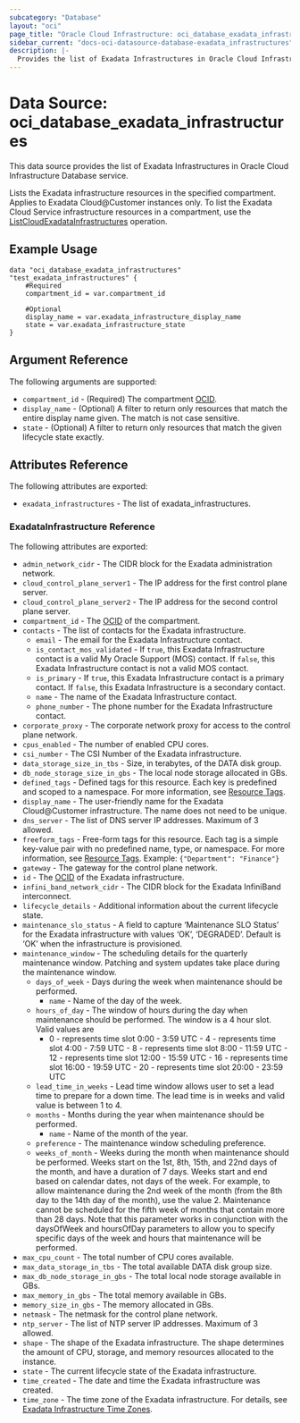 ```yaml
---
subcategory: "Database"
layout: "oci"
page_title: "Oracle Cloud Infrastructure: oci_database_exadata_infrastructures"
sidebar_current: "docs-oci-datasource-database-exadata_infrastructures"
description: |-
  Provides the list of Exadata Infrastructures in Oracle Cloud Infrastructure Database service
---
```


# Data Source: oci_database_exadata_infrastructures
This data source provides the list of Exadata Infrastructures in Oracle Cloud Infrastructure Database service.

Lists the Exadata infrastructure resources in the specified compartment. Applies to Exadata Cloud@Customer instances only.
To list the Exadata Cloud Service infrastructure resources in a compartment, use the  [ListCloudExadataInfrastructures](https://docs.cloud.oracle.com/iaas/api/#/en/database/latest/CloudExadataInfrastructure/ListCloudExadataInfrastructures) operation.


## Example Usage

```hcl
data "oci_database_exadata_infrastructures" "test_exadata_infrastructures" {
	#Required
	compartment_id = var.compartment_id

	#Optional
	display_name = var.exadata_infrastructure_display_name
	state = var.exadata_infrastructure_state
}
```

## Argument Reference

The following arguments are supported:

* `compartment_id` - (Required) The compartment [OCID](https://docs.cloud.oracle.com/iaas/Content/General/Concepts/identifiers.htm).
* `display_name` - (Optional) A filter to return only resources that match the entire display name given. The match is not case sensitive.
* `state` - (Optional) A filter to return only resources that match the given lifecycle state exactly.


## Attributes Reference

The following attributes are exported:

* `exadata_infrastructures` - The list of exadata_infrastructures.

### ExadataInfrastructure Reference

The following attributes are exported:

* `admin_network_cidr` - The CIDR block for the Exadata administration network.
* `cloud_control_plane_server1` - The IP address for the first control plane server.
* `cloud_control_plane_server2` - The IP address for the second control plane server.
* `compartment_id` - The [OCID](https://docs.cloud.oracle.com/iaas/Content/General/Concepts/identifiers.htm) of the compartment.
* `contacts` - The list of contacts for the Exadata infrastructure.
	* `email` - The email for the Exadata Infrastructure contact.
	* `is_contact_mos_validated` - If `true`, this Exadata Infrastructure contact is a valid My Oracle Support (MOS) contact. If `false`, this Exadata Infrastructure contact is not a valid MOS contact.
	* `is_primary` - If `true`, this Exadata Infrastructure contact is a primary contact. If `false`, this Exadata Infrastructure is a secondary contact.
	* `name` - The name of the Exadata Infrastructure contact.
	* `phone_number` - The phone number for the Exadata Infrastructure contact.
* `corporate_proxy` - The corporate network proxy for access to the control plane network.
* `cpus_enabled` - The number of enabled CPU cores.
* `csi_number` - The CSI Number of the Exadata infrastructure.
* `data_storage_size_in_tbs` - Size, in terabytes, of the DATA disk group. 
* `db_node_storage_size_in_gbs` - The local node storage allocated in GBs.
* `defined_tags` - Defined tags for this resource. Each key is predefined and scoped to a namespace. For more information, see [Resource Tags](https://docs.cloud.oracle.com/iaas/Content/General/Concepts/resourcetags.htm). 
* `display_name` - The user-friendly name for the Exadata Cloud@Customer infrastructure. The name does not need to be unique.
* `dns_server` - The list of DNS server IP addresses. Maximum of 3 allowed.
* `freeform_tags` - Free-form tags for this resource. Each tag is a simple key-value pair with no predefined name, type, or namespace. For more information, see [Resource Tags](https://docs.cloud.oracle.com/iaas/Content/General/Concepts/resourcetags.htm).  Example: `{"Department": "Finance"}` 
* `gateway` - The gateway for the control plane network.
* `id` - The [OCID](https://docs.cloud.oracle.com/iaas/Content/General/Concepts/identifiers.htm) of the Exadata infrastructure.
* `infini_band_network_cidr` - The CIDR block for the Exadata InfiniBand interconnect.
* `lifecycle_details` - Additional information about the current lifecycle state.
* `maintenance_slo_status` - A field to capture ‘Maintenance SLO Status’ for the Exadata infrastructure with values ‘OK’, ‘DEGRADED’. Default is ‘OK’ when the infrastructure is provisioned.
* `maintenance_window` - The scheduling details for the quarterly maintenance window. Patching and system updates take place during the maintenance window. 
	* `days_of_week` - Days during the week when maintenance should be performed.
		* `name` - Name of the day of the week.
	* `hours_of_day` - The window of hours during the day when maintenance should be performed. The window is a 4 hour slot. Valid values are
		* 0 - represents time slot 0:00 - 3:59 UTC - 4 - represents time slot 4:00 - 7:59 UTC - 8 - represents time slot 8:00 - 11:59 UTC - 12 - represents time slot 12:00 - 15:59 UTC - 16 - represents time slot 16:00 - 19:59 UTC - 20 - represents time slot 20:00 - 23:59 UTC
	* `lead_time_in_weeks` - Lead time window allows user to set a lead time to prepare for a down time. The lead time is in weeks and valid value is between 1 to 4. 
	* `months` - Months during the year when maintenance should be performed.
		* `name` - Name of the month of the year.
	* `preference` - The maintenance window scheduling preference.
	* `weeks_of_month` - Weeks during the month when maintenance should be performed. Weeks start on the 1st, 8th, 15th, and 22nd days of the month, and have a duration of 7 days. Weeks start and end based on calendar dates, not days of the week. For example, to allow maintenance during the 2nd week of the month (from the 8th day to the 14th day of the month), use the value 2. Maintenance cannot be scheduled for the fifth week of months that contain more than 28 days. Note that this parameter works in conjunction with the  daysOfWeek and hoursOfDay parameters to allow you to specify specific days of the week and hours that maintenance will be performed. 
* `max_cpu_count` - The total number of CPU cores available.
* `max_data_storage_in_tbs` - The total available DATA disk group size.
* `max_db_node_storage_in_gbs` - The total local node storage available in GBs.
* `max_memory_in_gbs` - The total memory available in GBs.
* `memory_size_in_gbs` - The memory allocated in GBs.
* `netmask` - The netmask for the control plane network.
* `ntp_server` - The list of NTP server IP addresses. Maximum of 3 allowed.
* `shape` - The shape of the Exadata infrastructure. The shape determines the amount of CPU, storage, and memory resources allocated to the instance. 
* `state` - The current lifecycle state of the Exadata infrastructure.
* `time_created` - The date and time the Exadata infrastructure was created.
* `time_zone` - The time zone of the Exadata infrastructure. For details, see [Exadata Infrastructure Time Zones](https://docs.cloud.oracle.com/iaas/Content/Database/References/timezones.htm).

